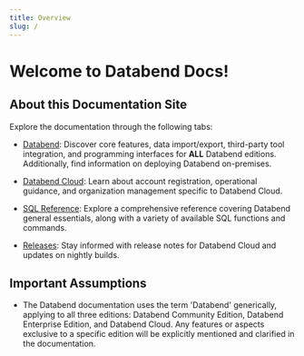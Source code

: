 ```yaml
---
title: Overview
slug: /
---
```


# Welcome to Databend Docs! 

## About this Documentation Site

Explore the documentation through the following tabs:

- [Databend](/doc): Discover core features, data import/export, third-party tool integration, and programming interfaces for **ALL** Databend editions. Additionally, find information on deploying Databend on-premises.

- [Databend Cloud](/cloud): Learn about account registration, operational guidance, and organization management specific to Databend Cloud.

- [SQL Reference](/sql): Explore a comprehensive reference covering Databend general essentials, along with a variety of available SQL functions and commands.

- [Releases](/release-notes): Stay informed with release notes for Databend Cloud and updates on nightly builds.

## Important Assumptions

- The Databend documentation uses the term 'Databend' generically, applying to all three editions: Databend Community Edition, Databend Enterprise Edition, and Databend Cloud. Any features or aspects exclusive to a specific edition will be explicitly mentioned and clarified in the documentation.